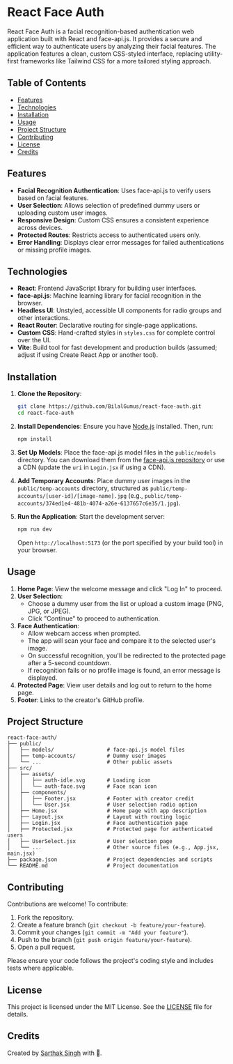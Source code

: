 # React Face Auth

React Face Auth is a facial recognition-based authentication web application built with React and face-api.js. It provides a secure and efficient way to authenticate users by analyzing their facial features. The application features a clean, custom CSS-styled interface, replacing utility-first frameworks like Tailwind CSS for a more tailored styling approach.

## Table of Contents
- [Features](#features)
- [Technologies](#technologies)
- [Installation](#installation)
- [Usage](#usage)
- [Project Structure](#project-structure)
- [Contributing](#contributing)
- [License](#license)
- [Credits](#credits)

## Features
- **Facial Recognition Authentication**: Uses face-api.js to verify users based on facial features.
- **User Selection**: Allows selection of predefined dummy users or uploading custom user images.
- **Responsive Design**: Custom CSS ensures a consistent experience across devices.
- **Protected Routes**: Restricts access to authenticated users only.
- **Error Handling**: Displays clear error messages for failed authentications or missing profile images.

## Technologies
- **React**: Frontend JavaScript library for building user interfaces.
- **face-api.js**: Machine learning library for facial recognition in the browser.
- **Headless UI**: Unstyled, accessible UI components for radio groups and other interactions.
- **React Router**: Declarative routing for single-page applications.
- **Custom CSS**: Hand-crafted styles in `styles.css` for complete control over the UI.
- **Vite**: Build tool for fast development and production builds (assumed; adjust if using Create React App or another tool).

## Installation
1. **Clone the Repository**:
   ```bash
   git clone https://github.com/BilalGumus/react-face-auth.git
   cd react-face-auth
   ```

2. **Install Dependencies**:
   Ensure you have [Node.js](https://nodejs.org/) installed. Then, run:
   ```bash
   npm install
   ```

3. **Set Up Models**:
   Place the face-api.js model files in the `public/models` directory. You can download them from the [face-api.js repository](https://github.com/justadudewhohacks/face-api.js/tree/master/weights) or use a CDN (update the `uri` in `Login.jsx` if using a CDN).

4. **Add Temporary Accounts**:
   Place dummy user images in the `public/temp-accounts` directory, structured as `public/temp-accounts/[user-id]/[image-name].jpg` (e.g., `public/temp-accounts/374ed1e4-481b-4074-a26e-6137657c6e35/1.jpg`).

5. **Run the Application**:
   Start the development server:
   ```bash
   npm run dev
   ```
   Open `http://localhost:5173` (or the port specified by your build tool) in your browser.

## Usage
1. **Home Page**: View the welcome message and click "Log In" to proceed.
2. **User Selection**:
   - Choose a dummy user from the list or upload a custom image (PNG, JPG, or JPEG).
   - Click "Continue" to proceed to authentication.
3. **Face Authentication**:
   - Allow webcam access when prompted.
   - The app will scan your face and compare it to the selected user's image.
   - On successful recognition, you'll be redirected to the protected page after a 5-second countdown.
   - If recognition fails or no profile image is found, an error message is displayed.
4. **Protected Page**: View user details and log out to return to the home page.
5. **Footer**: Links to the creator's GitHub profile.

## Project Structure
```
react-face-auth/
├── public/
│   ├── models/                 # face-api.js model files
│   ├── temp-accounts/          # Dummy user images
│   └── ...                     # Other public assets
├── src/
│   ├── assets/
│   │   ├── auth-idle.svg       # Loading icon
│   │   └── auth-face.svg       # Face scan icon
│   ├── components/
│   │   ├── Footer.jsx          # Footer with creator credit
│   │   └── User.jsx            # User selection radio option
│   ├── Home.jsx                # Home page with app description
│   ├── Layout.jsx              # Layout with routing logic
│   ├── Login.jsx               # Face authentication page
│   ├── Protected.jsx           # Protected page for authenticated users
│   ├── UserSelect.jsx          # User selection page
│   └── ...                     # Other source files (e.g., App.jsx, main.jsx)
├── package.json                # Project dependencies and scripts
└── README.md                   # Project documentation
```

## Contributing
Contributions are welcome! To contribute:
1. Fork the repository.
2. Create a feature branch (`git checkout -b feature/your-feature`).
3. Commit your changes (`git commit -m "Add your feature"`).
4. Push to the branch (`git push origin feature/your-feature`).
5. Open a pull request.

Please ensure your code follows the project's coding style and includes tests where applicable.

## License
This project is licensed under the MIT License. See the [LICENSE](LICENSE) file for details.

## Credits
Created by [Sarthak Singh](https://github.com/sarthak03dot) with 💙.
